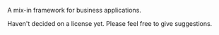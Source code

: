 A mix-in framework for business applications.

Haven't decided on a license yet. Please feel free to give suggestions.